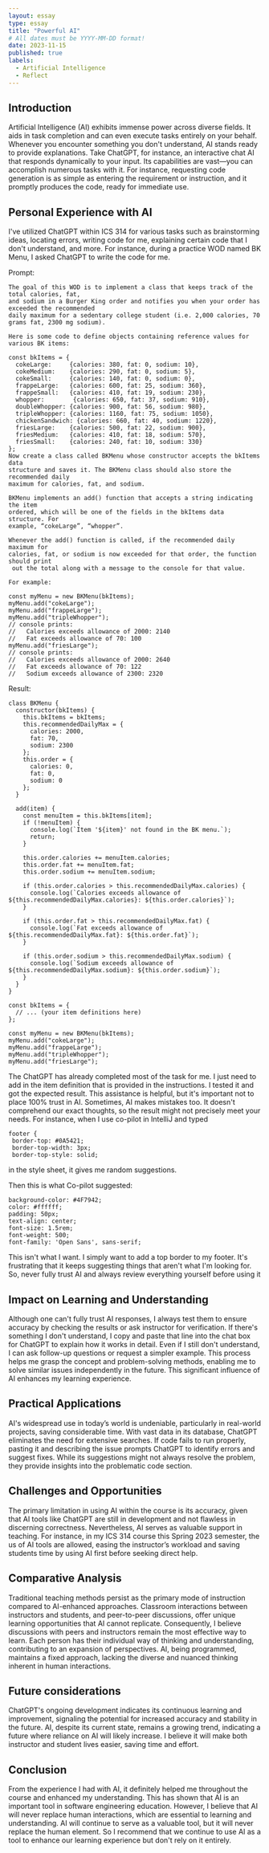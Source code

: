 ```yaml
---
layout: essay
type: essay
title: "Powerful AI"
# All dates must be YYYY-MM-DD format!
date: 2023-11-15
published: true
labels:
  - Artificial Intelligence
  - Reflect
---
```




## Introduction
Artificial Intelligence (AI) exhibits immense power across diverse fields. It aids in task completion and can even execute tasks entirely on your behalf. Whenever you encounter something you don't understand, AI stands ready to provide explanations. Take ChatGPT, for instance, an interactive chat AI that responds dynamically to your input. Its capabilities are vast—you can accomplish numerous tasks with it. For instance, requesting code generation is as simple as entering the requirement or instruction, and it promptly produces the code, ready for immediate use.



## Personal Experience with AI
I've utilized ChatGPT within ICS 314 for various tasks such as brainstorming ideas, locating errors, writing code for me, explaining certain code that I don't understand, and more. For instance, during a practice WOD named BK Menu, I asked ChatGPT to write the code for me.

Prompt:
```
The goal of this WOD is to implement a class that keeps track of the total calories, fat, 
and sodium in a Burger King order and notifies you when your order has exceeded the recommended 
daily maximum for a sedentary college student (i.e. 2,000 calories, 70 grams fat, 2300 mg sodium).

Here is some code to define objects containing reference values for various BK items:

const bkItems = {
  cokeLarge:     {calories: 380, fat: 0, sodium: 10},
  cokeMedium:    {calories: 290, fat: 0, sodium: 5},
  cokeSmall:     {calories: 140, fat: 0, sodium: 0},
  frappeLarge:   {calories: 600, fat: 25, sodium: 360},
  frappeSmall:   {calories: 410, fat: 19, sodium: 230},
  whopper:        {calories: 650, fat: 37, sodium: 910},
  doubleWhopper: {calories: 900, fat: 56, sodium: 980},
  tripleWhopper: {calories: 1160, fat: 75, sodium: 1050},
  chickenSandwich: {calories: 660, fat: 40, sodium: 1220},
  friesLarge:    {calories: 500, fat: 22, sodium: 900},
  friesMedium:   {calories: 410, fat: 18, sodium: 570},
  friesSmall:    {calories: 240, fat: 10, sodium: 330}
};
Now create a class called BKMenu whose constructor accepts the bkItems data 
structure and saves it. The BKMenu class should also store the recommended daily 
maximum for calories, fat, and sodium.

BKMenu implements an add() function that accepts a string indicating the item 
ordered, which will be one of the fields in the bkItems data structure. For 
example, “cokeLarge”, “whopper”.

Whenever the add() function is called, if the recommended daily maximum for 
calories, fat, or sodium is now exceeded for that order, the function should print
 out the total along with a message to the console for that value.

For example:

const myMenu = new BKMenu(bkItems);
myMenu.add("cokeLarge");
myMenu.add("frappeLarge");
myMenu.add("tripleWhopper");
// console prints:
//   Calories exceeds allowance of 2000: 2140
//   Fat exceeds allowance of 70: 100
myMenu.add("friesLarge");
// console prints:
//   Calories exceeds allowance of 2000: 2640
//   Fat exceeds allowance of 70: 122
//   Sodium exceeds allowance of 2300: 2320
```
Result:
```
class BKMenu {
  constructor(bkItems) {
    this.bkItems = bkItems;
    this.recommendedDailyMax = {
      calories: 2000,
      fat: 70,
      sodium: 2300
    };
    this.order = {
      calories: 0,
      fat: 0,
      sodium: 0
    };
  }

  add(item) {
    const menuItem = this.bkItems[item];
    if (!menuItem) {
      console.log(`Item '${item}' not found in the BK menu.`);
      return;
    }

    this.order.calories += menuItem.calories;
    this.order.fat += menuItem.fat;
    this.order.sodium += menuItem.sodium;

    if (this.order.calories > this.recommendedDailyMax.calories) {
      console.log(`Calories exceeds allowance of ${this.recommendedDailyMax.calories}: ${this.order.calories}`);
    }

    if (this.order.fat > this.recommendedDailyMax.fat) {
      console.log(`Fat exceeds allowance of ${this.recommendedDailyMax.fat}: ${this.order.fat}`);
    }

    if (this.order.sodium > this.recommendedDailyMax.sodium) {
      console.log(`Sodium exceeds allowance of ${this.recommendedDailyMax.sodium}: ${this.order.sodium}`);
    }
  }
}

const bkItems = {
  // ... (your item definitions here)
};

const myMenu = new BKMenu(bkItems);
myMenu.add("cokeLarge");
myMenu.add("frappeLarge");
myMenu.add("tripleWhopper");
myMenu.add("friesLarge");

```
The ChatGPT has already completed most of the task for me. I just need to add in the item definition that is provided in the instructions. I tested it and got the expected result. This assistance is helpful, but it's important not to place 100% trust in AI. Sometimes, AI makes mistakes too. It doesn't comprehend our exact thoughts, so the result might not precisely meet your needs. For instance, when I use co-pilot in IntelliJ and typed
```
footer {
 border-top: #0A5421;
 border-top-width: 3px;
 border-top-style: solid;
 ```
in the style sheet, it gives me random suggestions.

Then this is what Co-pilot suggested:
```
background-color: #4F7942;
color: #ffffff;
padding: 50px;
text-align: center;
font-size: 1.5rem;
font-weight: 500;
font-family: 'Open Sans', sans-serif;
```
This isn't what I want. I simply want to add a top border to my footer. It's frustrating that it keeps suggesting things that aren't what I'm looking for. So, never fully trust AI and always review everything yourself before using it

## Impact on Learning and Understanding
Although one can't fully trust AI responses, I always test them to ensure accuracy by checking the results or ask instructor for verification. If there's something I don't understand, I copy and paste that line into the chat box for ChatGPT to explain how it works in detail. Even if I still don't understand, I can ask follow-up questions or request a simpler example. This process helps me grasp the concept and problem-solving methods, enabling me to solve similar issues independently in the future. This significant influence of AI enhances my learning experience.

## Practical Applications
AI's widespread use in today’s world is undeniable, particularly in real-world projects, saving considerable time. With vast data in its database, ChatGPT eliminates the need for extensive searches. If code fails to run properly, pasting it and describing the issue prompts ChatGPT to identify errors and suggest fixes. While its suggestions might not always resolve the problem, they provide insights into the problematic code section.

## Challenges and Opportunities
The primary limitation in using AI within the course is its accuracy, given that AI tools like ChatGPT are still in development and not flawless in discerning correctness. Nevertheless, AI serves as valuable support in teaching. For instance, in my ICS 314 course this Spring 2023 semester, the us of AI tools are allowed, easing the instructor’s workload and saving students time by using AI first before seeking direct help.

## Comparative Analysis
Traditional teaching methods persist as the primary mode of instruction compared to AI-enhanced approaches. Classroom interactions between instructors and students, and peer-to-peer discussions, offer unique learning opportunities that AI cannot replicate. Consequently, I believe discussions with peers and instructors remain the most effective way to learn. Each person has their individual way of thinking and understanding, contributing to an expansion of perspectives. AI, being programmed, maintains a fixed approach, lacking the diverse and nuanced thinking inherent in human interactions.

## Future considerations
ChatGPT's ongoing development indicates its continuous learning and improvement, signaling the potential for increased accuracy and stability in the future. AI, despite its current state, remains a growing trend, indicating a future where reliance on AI will likely increase. I believe it will make both instructor and student lives easier, saving time and effort. 

## Conclusion
From the experience I had with AI, it definitely helped me throughout the course and enhanced my understanding. This has shown that AI is an important tool in software engineering education. However, I believe that AI will never replace human interactions, which are essential to learning and understanding. AI will continue to serve as a valuable tool, but it will never replace the human element. So I recommend that we continue to use AI as a tool to enhance our learning experience but don't rely on it entirely.
